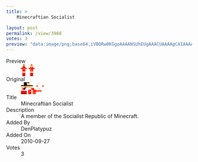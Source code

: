 ```yaml
---
title: >
    Minecraftian Socialist

layout: post
permalink: /view/3988
votes: 3
preview: "data:image/png;base64,iVBORw0KGgoAAAANSUhEUgAAACUAAAAgCAIAAAAaMSbnAAAABnRSTlMA/wD/AP5AXyvrAAABDUlEQVRIie1VWxKDIAzcdLyRXqn1TNor6ZVIP2Qq0QQBpR8ddxiH17IJCwhmF5QFLQO+eLi0ckx/YA+awS0A/81FnK4E6ENrC/OL0rX8ltBoLknuiE7Mbm3NbwBoX5hHWXkmySz0PQJ6o9FG6noAPCWpZEHRo67nYfCVaairt2RGfb9qXypJzBy0SJ8VzgHLsYCSQN+dT952lIDNdUjpZxH0btSJJmkR23T1fQmiy003Hquut5G8FA2s80JBsJHzknnctPv+XTO6M2Ww97NM7Mh7Q+8Mot5X0IP0XsLw7wyi3lfQixov/3/m3MTLeEyv45+NX+tJ/8wHwun9GyTQ/30/b71bLwfi/lV/zYAPPkkUkSc+WHkAAAAASUVORK5CYII="
---
```

<dl class="side-by-side">
<dt>Preview</dt>
<dd>
    <img class="preview" src="data:image/png;base64,iVBORw0KGgoAAAANSUhEUgAAACUAAAAgCAIAAAAaMSbnAAAABnRSTlMA/wD/AP5AXyvrAAABDUlEQVRIie1VWxKDIAzcdLyRXqn1TNor6ZVIP2Qq0QQBpR8ddxiH17IJCwhmF5QFLQO+eLi0ckx/YA+awS0A/81FnK4E6ENrC/OL0rX8ltBoLknuiE7Mbm3NbwBoX5hHWXkmySz0PQJ6o9FG6noAPCWpZEHRo67nYfCVaairt2RGfb9qXypJzBy0SJ8VzgHLsYCSQN+dT952lIDNdUjpZxH0btSJJmkR23T1fQmiy003Hquut5G8FA2s80JBsJHzknnctPv+XTO6M2Ww97NM7Mh7Q+8Mot5X0IP0XsLw7wyi3lfQixov/3/m3MTLeEyv45+NX+tJ/8wHwun9GyTQ/30/b71bLwfi/lV/zYAPPkkUkSc+WHkAAAAASUVORK5CYII=">
</dd>
<dt>Original</dt>
<dd>
    <img class="preview" src="data:image/png;base64,iVBORw0KGgoAAAANSUhEUgAAAEAAAAAgCAYAAACinX6EAAAA/klEQVR42u2YYQ6DMAiFuZOn7Z12J8z6Y1pHpRS0YnnJy8zWduWTIhGAF54ZP4n7TSVkBDeIBUBB2H0/B4CaA0AACAABIAA8HACOdLuWb7SbxaLn+wGQxy7bp1SV+cCl8OWWBFAE0QGAmN8EoNb13Q5gn8aaDJAC+G2UulYaRku4Wbs77w1ADjylbEsILgD09gAuABBNQfG8JAJXNS7H9Yn/k61vDTQABIDJAKC1mADV48XbGQEAOwEgMdclgDMI0vFKi8+82NwdPV5LM8Y1gCLwWQH8ZYKyZpjXgKuPADaMfy2A3iKIMwKg6sV0AGBEH/CkI4ADaoD5W11nrfAKlQ1Ye4DRA0kAAAAASUVORK5CYII=">
</dd>
<dt>Title</dt>
<dd>Minecraftian Socialist</dd>
<dt>Description</dt>
<dd>A member of the Socialist Republic of Minecraft.</dd>
<dt>Added By</dt>
<dd>DenPlatypuz</dd>
<dt>Added On</dt>
<dd>2010-09-27</dd>
<dt>Votes</dt>
<dd>3</dd>
</dl>
